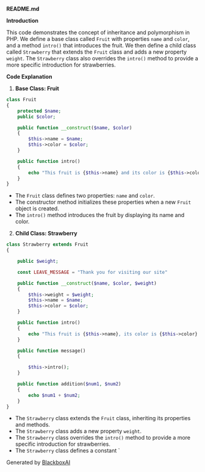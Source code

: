 **README.md**

**Introduction**

This code demonstrates the concept of inheritance and polymorphism in PHP. We define a base class called `Fruit` with properties `name` and `color`, and a method `intro()` that introduces the fruit. We then define a child class called `Strawberry` that extends the `Fruit` class and adds a new property `weight`. The `Strawberry` class also overrides the `intro()` method to provide a more specific introduction for strawberries.

**Code Explanation**

1. **Base Class: Fruit**

```php
class Fruit
{
    protected $name;
    public $color;

    public function __construct($name, $color)
    {
        $this->name = $name;
        $this->color = $color;
    }

    public function intro()
    {
        echo "This fruit is {$this->name} and its color is {$this->color}";
    }
}
```

- The `Fruit` class defines two properties: `name` and `color`.
- The constructor method initializes these properties when a new `Fruit` object is created.
- The `intro()` method introduces the fruit by displaying its name and color.

2. **Child Class: Strawberry**

```php
class Strawberry extends Fruit
{

    public $weight;

    const LEAVE_MESSAGE = "Thank you for visiting our site"

    public function __construct($name, $color, $weight)
    {
        $this->weight = $weight;
        $this->name = $name;
        $this->color = $color;
    }

    public function intro()
    {
        echo "This fruit is {$this->name}, its color is {$this->color} and its weight is {$this->weight}";
    }

    public function message()
    {

        $this->intro();
    }

    public function addition($num1, $num2)
    {
        echo $num1 + $num2;
    }
}
```

- The `Strawberry` class extends the `Fruit` class, inheriting its properties and methods.
- The `Strawberry` class adds a new property `weight`.
- The `Strawberry` class overrides the `intro()` method to provide a more specific introduction for strawberries.
- The `Strawberry` class defines a constant `

Generated by [BlackboxAI](https://www.blackbox.ai)
